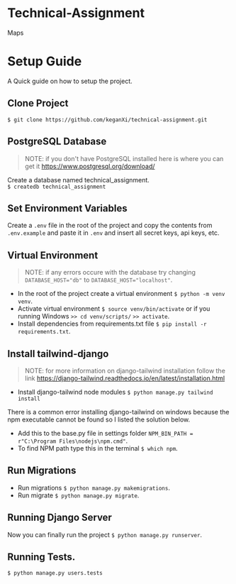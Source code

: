 # Technical-Assignment
Maps

# Setup Guide
A Quick guide on how to setup the project.

## Clone Project
```$ git clone https://github.com/keganXi/technical-assignment.git```

## PostgreSQL Database
> NOTE: if you don't have PostgreSQL installed here is where you can get it https://www.postgresql.org/download/<br>

Create a database named technical_assignment.<br>
```$ createdb technical_assignment```

## Set Environment Variables
Create a ```.env``` file in the root of the project and copy the contents from ```.env.example``` and paste it in ```.env``` and insert all secret keys, api keys, etc.

## Virtual Environment
> NOTE: if any errors occure with the database try changing ```DATABASE_HOST="db"``` to ```DATABASE_HOST="localhost"```.
- In the root of the project create a virtual environment ```$ python -m venv venv```.
- Activate virtual environment ```$ source venv/bin/activate``` or if you running Windows ```>> cd venv/scripts/``` ```>> activate```.
- Install dependencies from requirements.txt file ```$ pip install -r requirements.txt```.

## Install tailwind-django
>NOTE: for more information on django-tailwind installation follow the link https://django-tailwind.readthedocs.io/en/latest/installation.html
- Install django-tailwind node modules ```$ python manage.py tailwind install```

There is a common error installing django-tailwind on windows because the npm executable cannot be found so I listed the solution below.<br>
- Add this to the base.py file in settings folder ```NPM_BIN_PATH = r"C:\Program Files\nodejs\npm.cmd"```.
- To find NPM path type this in the terminal ```$ which npm```.

## Run Migrations
- Run migrations ```$ python manage.py makemigrations```.
- Run migrate ```$ python manage.py migrate```.

## Running Django Server
Now you can finally run the project ```$ python manage.py runserver```.

## Running Tests.
```$ python manage.py users.tests```




